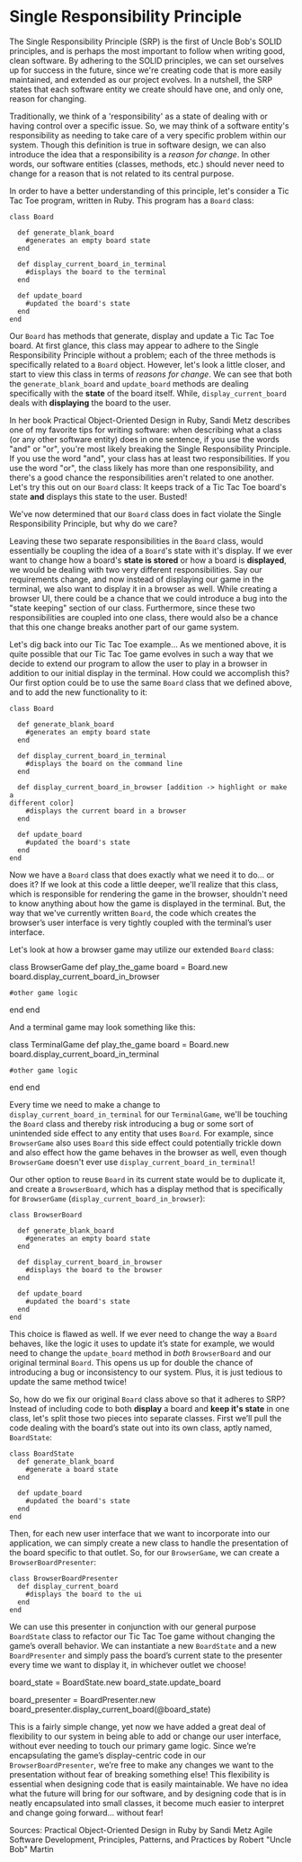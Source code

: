 Single Responsibility Principle
===============================

The Single Responsibility Principle (SRP) is the first of Uncle Bob's SOLID principles, and is perhaps the most important to follow when writing good, clean software. By adhering to the SOLID principles, we can set ourselves up for success in the future, since we're creating code that is more easily maintained, and extended as our project evolves. In a nutshell, the SRP states that each software entity we create should have one, and only one, reason for changing.

Traditionally, we think of a 'responsibility' as a state of dealing with or having control over a specific issue. So, we may think of a software entity's responsibility as needing to take care of a very specific problem within our system.  Though this definition is true in software design, we can also introduce the idea that a responsibility is a *reason for change*. In other words, our software entities (classes, methods, etc.) should never need to change for a reason that is not related to its central purpose.

In order to have a better understanding of this principle, let's consider a Tic Tac Toe program, written in Ruby. This program has a ```Board``` class:

```
class Board

  def generate_blank_board
    #generates an empty board state
  end

  def display_current_board_in_terminal
    #displays the board to the terminal
  end

  def update_board
    #updated the board's state
  end
end
```

Our ```Board``` has methods that generate, display and update a Tic Tac Toe board. At first glance, this class may appear to adhere to the Single Responsibility Principle without a problem; each of the three methods is specifically related to a ```Board``` object. However, let's look a little closer, and start to view this class in terms of *reasons for change*. We can see that both the ```generate_blank_board``` and ```update_board``` methods are dealing specifically with the **state** of the board itself. While, ```display_current_board``` deals with **displaying** the board to the user.

In her book Practical Object-Oriented Design in Ruby, Sandi Metz describes one of my favorite tips for writing software: when describing what a class (or any other software entity) does in one sentence, if you use the words "and" or "or", you're most likely breaking the Single Responsibility Principle. If you use the word "and", your class has at least two responsibilities. If you use the word "or", the class likely has more than one responsibility, and there's a good chance the responsibilities aren't related to one another.  Let's try this out on our ```Board``` class: It keeps track of a Tic Tac Toe board's state **and** displays this state to the user. Busted!

We've now determined that our ```Board``` class does in fact violate the Single Responsibility Principle, but why do we care?

Leaving these two separate responsibilities in the ```Board``` class, would essentially be coupling the idea of a ```Board```'s state with it's display. If we ever want to change how a board's **state is stored** or how a board is **displayed**, we would be dealing with two very different responsibilities.  Say our requirements change, and now instead of displaying our game in the terminal, we also want to display it in a browser as well. While creating a browser UI, there could be a chance that we could introduce a bug into the "state keeping" section of our class. Furthermore, since these two responsibilities are coupled into one class, there would also be a chance
that this one change breaks another part of our game system.

Let's dig back into our Tic Tac Toe example… As we mentioned above, it is quite possible that our Tic Tac Toe game evolves in such a way that we decide to extend our program to allow the user to play in a browser in addition to our initial display in the terminal.  How could we accomplish this? Our first option could be to use the same ```Board``` class that we defined above, and to add the new functionality to it:

```
class Board

  def generate_blank_board
    #generates an empty board state
  end

  def display_current_board_in_terminal
    #displays the board on the command line
  end

  def display_current_board_in_browser [addition -> highlight or make a
different color]
    #displays the current board in a browser
  end

  def update_board
    #updated the board's state
  end
end
```

Now we have a ```Board``` class that does exactly what we need it to do… or does it?  If we look at this code a little deeper, we'll realize that this class, which is responsible for rendering the game in the browser, shouldn't need to know anything about how the game is displayed in the terminal. But, the way that we've currently written ```Board```, the code which creates the browser’s user interface is very tightly coupled with the terminal’s user interface.

Let's look at how a browser game may utilize our extended ```Board``` class:

class BrowserGame
  def play_the_game
    board = Board.new
    board.display_current_board_in_browser

    #other game logic
  end
end

And a terminal game may look something like this:

class TerminalGame
  def play_the_game
    board = Board.new
    board.display_current_board_in_terminal

    #other game logic
  end
end

Every time we need to make a change to ```display_current_board_in_terminal``` for our ```TerminalGame```, we'll be touching the ```Board``` class and thereby risk introducing a bug or some sort of unintended side effect to any entity that uses ```Board```.  For example, since ```BrowserGame``` also uses ```Board``` this side effect could potentially trickle down and also effect how the game behaves in the browser as well, even though ```BrowserGame``` doesn't ever use ```display_current_board_in_terminal```!

Our other option to reuse ```Board``` in its current state would be to duplicate it, and create a ```BrowserBoard```, which has a display method that is specifically for ```BrowserGame``` (```display_current_board_in_browser```):

```
class BrowserBoard

  def generate_blank_board
    #generates an empty board state
  end

  def display_current_board_in_browser
    #displays the board to the browser
  end

  def update_board
    #updated the board's state
  end
end
```

This choice is flawed as well. If we ever need to change the way a ```Board``` behaves, like the logic it uses to update it’s state for example, we would need to change the ```update_board``` method in *both* ```BrowserBoard``` and our original terminal ```Board```.  This opens us up for double the chance of introducing a bug or inconsistency to our system. Plus, it is just tedious to update the same method twice!

So, how do we fix our original ```Board``` class above so that it adheres to SRP? Instead of including code to both **display** a board and **keep it's state** in one class, let's split those two pieces into separate classes. First we’ll pull the code dealing with the board’s state out into its own class, aptly named, ```BoardState```:

```
class BoardState
  def generate_blank_board
    #generate a board state
  end

  def update_board
    #updated the board's state
  end
end
```

Then, for each new user interface that we want to incorporate into our application, we can simply create a new class to handle the presentation of the board specific to that outlet. So, for our ```BrowserGame```, we can create a ```BrowserBoardPresenter```:

```
class BrowserBoardPresenter
  def display_current_board
    #displays the board to the ui
  end
end
```

We can use this presenter in conjunction with our general purpose ```BoardState``` class to refactor our Tic Tac Toe game without changing the game’s overall behavior. We can instantiate a new ```BoardState```  and a new ```BoardPresenter``` and simply pass the board’s current state to the presenter every time we want to display it, in whichever outlet we choose!

board_state = BoardState.new
board_state.update_board

board_presenter = BoardPresenter.new
board_presenter.display_current_board(@board_state)

This is a fairly simple change, yet now we have added a great deal of flexibility to our system in being able to add or change our user interface, without ever needing to touch our primary game logic.  Since we’re encapsulating the game’s display-centric code in our ```BrowserBoardPresenter```, we’re free to make any changes we want to
the presentation without fear of breaking something else! This flexibility is essential when designing code that is easily maintainable. We have no idea what the future will bring for our software, and by designing code that is in neatly encapsulated into small classes, it become much easier to interpret and change going forward... without fear!


Sources:
Practical Object-Oriented Design in Ruby by Sandi Metz
Agile Software Development, Principles, Patterns, and Practices by
Robert "Uncle Bob" Martin

